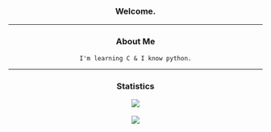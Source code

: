 <h3 align="center">
  Welcome.
</h3>

***

<div align="center">
<h3 align="center">
  About Me
</h3>
  
```
I'm learning C & I know python.
```

</div>

***

<h3 align="center">
  Statistics
</h3>

<div align="center">
  
<a href="https://github.com/fgets">
  <img align="center" src="https://github-readme-stats.vercel.app/api?username=fgets&show_icons=true&include_all_commits=true&show_icons=true&title_color=FFFFFF&icon_color=FFFFFF&text_color=FFFFFF&bg_color=000001"/>
</a>
<br>
<br>
  
</div>

<div align="center">

<a href="https://github.com/fgets?tab=repositories">
  <img align="center" src="https://github-readme-stats.vercel.app/api/top-langs/?username=fgets&layout=compact&show_icons=true&title_color=FFFFFF&icon_color=FFFFFF&text_color=FFFFFF&bg_color=000001" />
</a>
</div>
